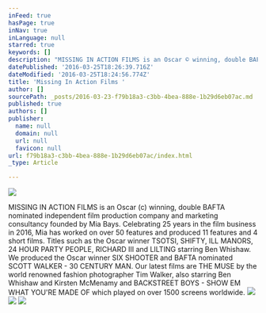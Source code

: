 ```yaml
---
inFeed: true
hasPage: true
inNav: true
inLanguage: null
starred: true
keywords: []
description: "MISSING IN ACTION FILMS is an Oscar © winning, double BAFTA nominated independent film production company and marketing consultancy founded by Mia Bays. Celebrating 25 years in the film business in 2016, Mia has worked on over 50 features and produced 11 features and 4 short\_films. Titles such as the Oscar winner TSOTSI, SHIFTY, ILL MANORS, 24 HOUR PARTY PEOPLE, RICHARD III and LILTING starring Ben Whishaw. We produced the Oscar winner SIX SHOOTER and BAFTA nominated SCOTT WALKER - 30 CENTURY MAN.\_\_Our latest films are\_THE MUSE by the world renowned fashion photographer Tim Walker, also starring Ben Whishaw and Kirsten McMenamy and BACKSTREET BOYS - SHOW EM WHAT YOU'RE MADE OF which played\_on over 1500 screens worldwide.\n"
datePublished: '2016-03-25T18:26:39.716Z'
dateModified: '2016-03-25T18:24:56.774Z'
title: 'Missing In Action Films '
author: []
sourcePath: _posts/2016-03-23-f79b18a3-c3bb-4bea-888e-1b29d6eb07ac.md
published: true
authors: []
publisher:
  name: null
  domain: null
  url: null
  favicon: null
url: f79b18a3-c3bb-4bea-888e-1b29d6eb07ac/index.html
_type: Article

---
```

![](https://the-grid-user-content.s3-us-west-2.amazonaws.com/62de0e90-2a25-44f8-ad72-8b2067e284ed.jpg)

MISSING IN ACTION FILMS is an Oscar (c) winning, double BAFTA nominated independent film production company and marketing consultancy founded by Mia Bays. Celebrating 25 years in the film business in 2016, Mia has worked on over 50 features and produced 11 features and 4 short films. Titles such as the Oscar winner TSOTSI, SHIFTY, ILL MANORS, 24 HOUR PARTY PEOPLE, RICHARD III and LILTING starring Ben Whishaw. We produced the Oscar winner SIX SHOOTER and BAFTA nominated SCOTT WALKER - 30 CENTURY MAN.  Our latest films are THE MUSE by the world renowned fashion photographer Tim Walker, also starring Ben Whishaw and Kirsten McMenamy and BACKSTREET BOYS - SHOW EM WHAT YOU'RE MADE OF which played on over 1500 screens worldwide.
![](https://the-grid-user-content.s3-us-west-2.amazonaws.com/a5ed7845-c09d-4697-bb5c-3721972b1567.jpg)
![](https://the-grid-user-content.s3-us-west-2.amazonaws.com/8e945233-c9f9-4658-8a42-bc66670999b6.jpg)
![](https://the-grid-user-content.s3-us-west-2.amazonaws.com/dea0d55a-3a49-4927-abcf-c9e48868bd08.jpg)